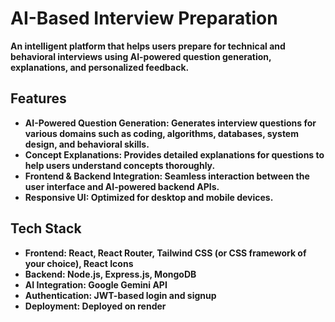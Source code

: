 # **AI-Based Interview Preparation**

**An intelligent platform that helps users prepare for technical and behavioral interviews using AI-powered question generation, explanations, and personalized feedback.**

## **Features**

- **AI-Powered Question Generation: Generates interview questions for various domains such as coding, algorithms, databases, system design, and behavioral skills.**  
- **Concept Explanations: Provides detailed explanations for questions to help users understand concepts thoroughly.**  
- **Frontend & Backend Integration: Seamless interaction between the user interface and AI-powered backend APIs.**  
- **Responsive UI: Optimized for desktop and mobile devices.**

## **Tech Stack**

- **Frontend: React, React Router, Tailwind CSS (or CSS framework of your choice), React Icons**  
- **Backend: Node.js, Express.js, MongoDB**  
- **AI Integration: Google Gemini API**  
- **Authentication: JWT-based login and signup**  
- **Deployment: Deployed on render**


